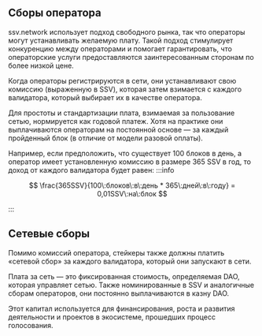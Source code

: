 ## Сборы оператора ##

ssv.network использует подход свободного рынка, так что операторы могут устанавливать желаемую плату. 
Такой подход стимулирует конкуренцию между операторами и помогает гарантировать, что операторские услуги предоставляются заинтересованным сторонам по более низкой цене.

Когда операторы регистрируются в сети, они устанавливают свою комиссию (выраженную в SSV), которая затем взимается с каждого валидатора, который выбирает их в качестве оператора.


Для простоты и стандартизации плата, взимаемая за пользование сетью, нормируется как годовой платеж. 
Хотя на практике они выплачиваются операторам на постоянной основе — за каждый пройденный блок (в отличие от модели разовой оплаты).


Например, если предположить, что существует 100 блоков в день, а оператор имеет установленную комиссию в размере 365 SSV в год, то доход от каждого валидатора будет равен:
:::info

$$
\frac{365SSV}{100\:блоков\:в\:день * 365\:дней\:в\:году} = 0,01SSV\:на\:блок
$$

:::


## Сетевые сборы ##

Помимо комиссий оператора, стейкеры также должны платить «сетевой сбор» за каждого валидатора, который они запускают в сети.


Плата за сеть — это фиксированная стоимость, определяемая DAO, которая управляет сетью. Также номинированные в SSV и аналогичные сборам операторов, они постоянно выплачиваются в казну DAO.


Этот капитал используется для финансирования, роста и развития деятельности и проектов в экосистеме, прошедших процесс голосования.
